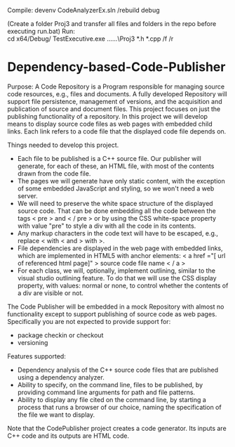 Compile:
devenv CodeAnalyzerEx.sln /rebuild debug


(Create a folder Proj3 and transfer all files and folders in the repo before executing run.bat)
Run:  
cd x64/Debug/
TestExecutive.exe ..\..\..\Proj3 *.h *.cpp /f /r 


# Dependency-based-Code-Publisher

Purpose:
A Code Repository is a Program responsible for managing source code resources, e.g., files and documents. A fully developed Repository will support file persistence, management of versions, and the acquisition and publication of source and document files. This project focuses on just the publishing functionality of a repository.
In this project we will develop means to display source code files as web pages with embedded child links. Each link refers to a code file that the displayed code file depends on.

Things needed to develop this project.
* Each file to be published is a C++ source file. Our publisher will generate, for each of these, an HTML file, with most of the contents drawn from the code file.
* The pages we will generate have only static content, with the exception of some embedded JavaScript and styling, so we won't need a web server.
* We will need to preserve the white space structure of the displayed source code. That can be done embedding all the code between the tags < pre > and < / pre > or by using the CSS white-space property with value "pre" to style a div with all the code in its contents.
* Any markup characters in the code text will have to be escaped, e.g., replace < with &lt; and > with &gt;.
* File dependencies are displayed in the web page with embedded links, which are implemented in HTML5 with anchor elements: < a href ="[ url of referenced html page]" > source code file name < / a > 
* For each class, we will, optionally, implement outlining, similar to the visual studio outlining feature. To do that we will use the CSS display property, with values: normal or none, to control whether the contents of a div are visible or not.

The Code Publisher will be embedded in a mock Repository with almost no functionality except to support publishing of source code as web pages. Specifically you are not expected to provide support for:
* package checkin or checkout
* versioning

Features supported:
* Dependency analysis of the C++ source code files that are published using a dependency analyzer.
*  Ability to specify, on the command line, files to be published, by providing command line arguments for path and file patterns.
* Ability to display any file cited on the command line, by starting a process that runs a browser of our choice, naming the specification of the file we want to display.

Note that the CodePublisher project creates a code generator. Its inputs are C++ code and its outputs are HTML code.
